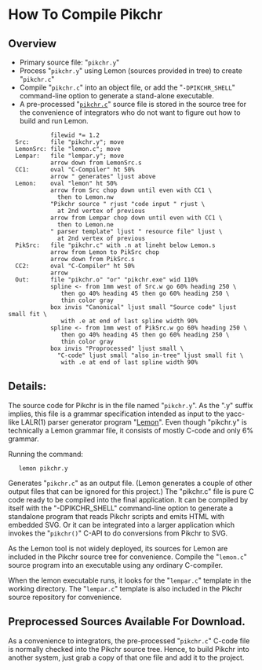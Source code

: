 # How To Compile Pikchr

## Overview

  *  Primary source file: "`pikchr.y`"
  *  Process "`pikchr.y`" using Lemon (sources provided in tree)
     to create "`pikchr.c`"
  *  Compile "`pikchr.c`" into an object file, or add the
     "`-DPIKCHR_SHELL`" command-line option to generate a stand-alone
     executable.
  *  A pre-processed "[`pikchr.c`][src]" source file is stored in the
     source tree for the convenience of integrators who do not want to
     figure out how to build and run Lemon.

[src]: /file/pikchr.c

~~~ pikchr
            filewid *= 1.2
  Src:      file "pikchr.y"; move
  LemonSrc: file "lemon.c"; move
  Lempar:   file "lempar.y"; move
            arrow down from LemonSrc.s
  CC1:      oval "C-Compiler" ht 50%
            arrow " generates" ljust above
  Lemon:    oval "lemon" ht 50%
            arrow from Src chop down until even with CC1 \
              then to Lemon.nw
            "Pikchr source " rjust "code input " rjust \
              at 2nd vertex of previous
            arrow from Lempar chop down until even with CC1 \
              then to Lemon.ne
            " parser template" ljust " resource file" ljust \
              at 2nd vertex of previous
  PikSrc:   file "pikchr.c" with .n at lineht below Lemon.s
            arrow from Lemon to PikSrc chop
            arrow down from PikSrc.s
  CC2:      oval "C-Compiler" ht 50%
            arrow
  Out:      file "pikchr.o" "or" "pikchr.exe" wid 110%
            spline <- from 1mm west of Src.w go 60% heading 250 \
               then go 40% heading 45 then go 60% heading 250 \
               thin color gray
            box invis "Canonical" ljust small "Source code" ljust small fit \
               with .e at end of last spline width 90%
            spline <- from 1mm west of PikSrc.w go 60% heading 250 \
               then go 40% heading 45 then go 60% heading 250 \
               thin color gray
            box invis "Proprocessed" ljust small \
              "C-code" ljust small "also in-tree" ljust small fit \
               with .e at end of last spline width 90%
~~~

## Details:

The source code for Pikchr is in the file named "`pikchr.y`".  As
the ".y" suffix implies, this file is a grammar specification intended
as input to the yacc-like LALR(1) parser generator program
"[Lemon][lemon]".  Even though "pikchr.y" is technically a Lemon
grammar file, it consists of mostly C-code and only 6% grammar.

Running the command:

~~~~
   lemon pikchr.y
~~~~

Generates "`pikchr.c`" as an output file.  (Lemon generates a couple
of other output files that can be ignored for this project.)  The
"pikchr.c" file is pure C code ready to be compiled into the final
application.  It can be compiled by itself with the
"-DPIKCHR_SHELL" command-line option to generate a standalone program
that reads Pikchr scripts and emits HTML with embedded SVG.  Or
it can be integrated into a larger application which invokes the
"`pikchr()`" C-API to do conversions from Pikchr to SVG.

As the Lemon tool is not widely deployed, its sources for 
Lemon are included in the Pikchr source tree for convenience.
Compile the "`lemon.c`" source program into an executable using
any ordinary C-compiler.

When the lemon executable runs, it looks for the "`lempar.c`" template
in the working directory.  The "`lempar.c`" template is also included
in the Pikchr source repository for convenience.

[lemon]: https://www.sqlite.org/lemon.html

## Preprocessed Sources Available For Download.

As a convenience to integrators, the pre-processed "`pikchr.c`" C-code
file is normally checked into the Pikchr source tree.  Hence, to build
Pikchr into another system, just grab a copy of that one file and add
it to the project.
